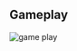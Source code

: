 ## Gameplay
![game play](https://user-images.githubusercontent.com/94225539/143306284-54484985-600f-4716-abc7-2d009e4da7bc.png)
